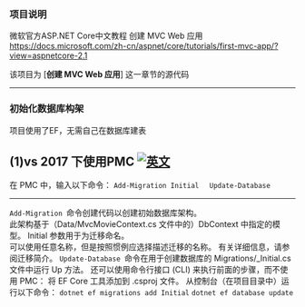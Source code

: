 ### **项目说明**
微软官方ASP.NET Core中文教程    创建 MVC Web 应用
https://docs.microsoft.com/zh-cn/aspnet/core/tutorials/first-mvc-app/?view=aspnetcore-2.1

该项目为 [**创建 MVC Web 应用**] 这一章节的源代码

------------------------------
### **初始化数据库构架**
项目使用了EF，无需自己在数据库建表

(1)vs 2017 下使用PMC
[![英文](https://docs.microsoft.com/zh-cn/aspnet/core/tutorials/first-mvc-app/adding-model/_static/pmc.png?view=aspnetcore-2.1 "英文")](https://docs.microsoft.com/zh-cn/aspnet/core/tutorials/first-mvc-app/adding-model/_static/pmc.png?view=aspnetcore-2.1 "英文")
---
在 PMC 中，输入以下命令：
`Add-Migration Initial  `
`Update-Database`

----
`Add-Migration `命令创建代码以创建初始数据库架构。  
此架构基于（Data/MvcMovieContext.cs 文件中的）DbContext 中指定的模型。 Initial 参数用于为迁移命名。   
可以使用任意名称，但是按照惯例应选择描述迁移的名称。 有关详细信息，请参阅迁移简介。
`Update-Database `命令在用于创建数据库的 Migrations/<time-stamp>_Initial.cs 文件中运行 Up 方法。
还可以使用命令行接口 (CLI) 来执行前面的步骤，而不使用 PMC：
将 EF Core 工具添加到 .csproj 文件。
从控制台（在项目目录中）运行以下命令：
`dotnet ef migrations add Initial`
`dotnet ef database update`
